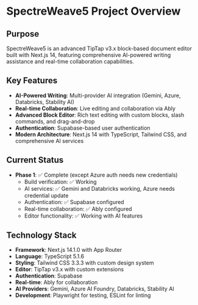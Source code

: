 # SpectreWeave5 Project Overview

## Purpose
SpectreWeave5 is an advanced TipTap v3.x block-based document editor built with Next.js 14, featuring comprehensive AI-powered writing assistance and real-time collaboration capabilities.

## Key Features
- **AI-Powered Writing**: Multi-provider AI integration (Gemini, Azure, Databricks, Stability AI)
- **Real-time Collaboration**: Live editing and collaboration via Ably
- **Advanced Block Editor**: Rich text editing with custom blocks, slash commands, and drag-and-drop
- **Authentication**: Supabase-based user authentication
- **Modern Architecture**: Next.js 14 with TypeScript, Tailwind CSS, and comprehensive AI services

## Current Status
- **Phase 1**: ✅ Complete (except Azure auth needs new credentials)
  - Build verification: ✅ Working
  - AI services: ✅ Gemini and Databricks working, Azure needs credential update  
  - Authentication: ✅ Supabase configured
  - Real-time collaboration: ✅ Ably configured
  - Editor functionality: ✅ Working with AI features

## Technology Stack
- **Framework**: Next.js 14.1.0 with App Router
- **Language**: TypeScript 5.1.6
- **Styling**: Tailwind CSS 3.3.3 with custom design system
- **Editor**: TipTap v3.x with custom extensions
- **Authentication**: Supabase
- **Real-time**: Ably for collaboration
- **AI Providers**: Gemini, Azure AI Foundry, Databricks, Stability AI
- **Development**: Playwright for testing, ESLint for linting